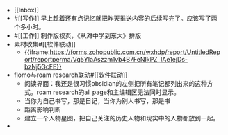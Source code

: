- [[Inbox]]
- #[[写作]] 早上趁着还有点记忆就把昨天推送内容的后续写完了。应该写了两个多小时。
- #[[工作]] 制作版权页，《从滩中学到东大》排版
- 素材收集#[[软件联动]]
    - {{iframe:https://forms.zohopublic.com.cn/wxhdp/report/UntitledReport/reportperma/Vq5YIaAszzm1vb4B7FeNIkPZ_IAe1ejDs-bzNj5GcFE}}
- flomo与roam research联动#[[软件联动]]
    - 阅读界面：我还是很习惯obsidian的左侧把所有笔记都列出来的这种方式。roam research的all page和主编辑区无法同时显示。
    - 当你为自己书写，那是日记，当你为别人书写，那是书
    - 距离影响判断
    - 建立一个人物星图，把自己关注的历史人物和现实中的人物都放到一起。
- 
